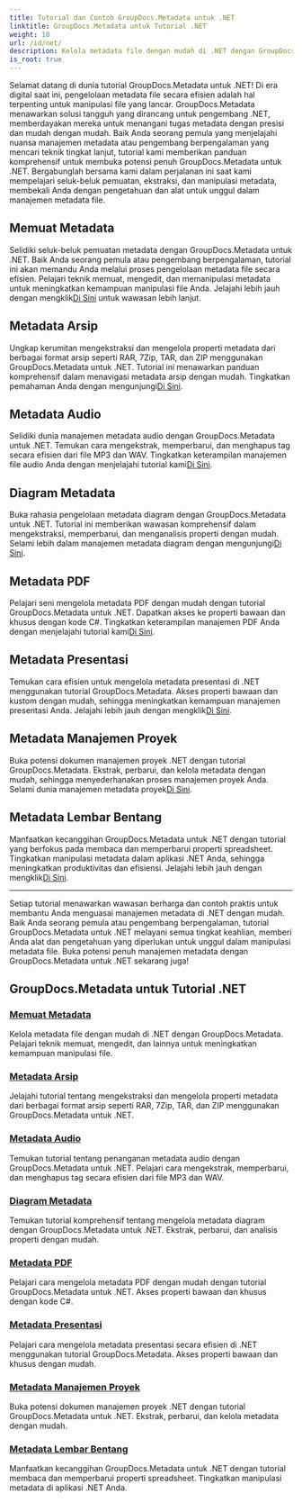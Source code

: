 ```yaml
---
title: Tutorial dan Contoh GroupDocs.Metadata untuk .NET
linktitle: GroupDocs.Metadata untuk Tutorial .NET
weight: 10
url: /id/net/
description: Kelola metadata file dengan mudah di .NET dengan GroupDocs.Metadata. Pelajari teknik memuat, mengedit, dan lainnya untuk meningkatkan kemampuan manipulasi file.
is_root: true
---
```

Selamat datang di dunia tutorial GroupDocs.Metadata untuk .NET! Di era digital saat ini, pengelolaan metadata file secara efisien adalah hal terpenting untuk manipulasi file yang lancar. GroupDocs.Metadata menawarkan solusi tangguh yang dirancang untuk pengembang .NET, memberdayakan mereka untuk menangani tugas metadata dengan presisi dan mudah dengan mudah. Baik Anda seorang pemula yang menjelajahi nuansa manajemen metadata atau pengembang berpengalaman yang mencari teknik tingkat lanjut, tutorial kami memberikan panduan komprehensif untuk membuka potensi penuh GroupDocs.Metadata untuk .NET. Bergabunglah bersama kami dalam perjalanan ini saat kami mempelajari seluk-beluk pemuatan, ekstraksi, dan manipulasi metadata, membekali Anda dengan pengetahuan dan alat untuk unggul dalam manajemen metadata file.

## Memuat Metadata  
Selidiki seluk-beluk pemuatan metadata dengan GroupDocs.Metadata untuk .NET. Baik Anda seorang pemula atau pengembang berpengalaman, tutorial ini akan memandu Anda melalui proses pengelolaan metadata file secara efisien. Pelajari teknik memuat, mengedit, dan memanipulasi metadata untuk meningkatkan kemampuan manipulasi file Anda. Jelajahi lebih jauh dengan mengklik[Di Sini](./metadata-loading/) untuk wawasan lebih lanjut.

## Metadata Arsip  
 Ungkap kerumitan mengekstraksi dan mengelola properti metadata dari berbagai format arsip seperti RAR, 7Zip, TAR, dan ZIP menggunakan GroupDocs.Metadata untuk .NET. Tutorial ini menawarkan panduan komprehensif dalam menavigasi metadata arsip dengan mudah. Tingkatkan pemahaman Anda dengan mengunjungi[Di Sini](./archive-metadata/).

## Metadata Audio  
 Selidiki dunia manajemen metadata audio dengan GroupDocs.Metadata untuk .NET. Temukan cara mengekstrak, memperbarui, dan menghapus tag secara efisien dari file MP3 dan WAV. Tingkatkan keterampilan manajemen file audio Anda dengan menjelajahi tutorial kami[Di Sini](./audio-metadata/).

## Diagram Metadata  
Buka rahasia pengelolaan metadata diagram dengan GroupDocs.Metadata untuk .NET. Tutorial ini memberikan wawasan komprehensif dalam mengekstraksi, memperbarui, dan menganalisis properti dengan mudah. Selami lebih dalam manajemen metadata diagram dengan mengunjungi[Di Sini](./diagram-metadata/).

## Metadata PDF  
 Pelajari seni mengelola metadata PDF dengan mudah dengan tutorial GroupDocs.Metadata untuk .NET. Dapatkan akses ke properti bawaan dan khusus dengan kode C#. Tingkatkan keterampilan manajemen PDF Anda dengan menjelajahi tutorial kami[Di Sini](./pdf-metadata/).

## Metadata Presentasi  
 Temukan cara efisien untuk mengelola metadata presentasi di .NET menggunakan tutorial GroupDocs.Metadata. Akses properti bawaan dan kustom dengan mudah, sehingga meningkatkan kemampuan manajemen presentasi Anda. Jelajahi lebih jauh dengan mengklik[Di Sini](./presentation-metadata/).

## Metadata Manajemen Proyek  
 Buka potensi dokumen manajemen proyek .NET dengan tutorial GroupDocs.Metadata. Ekstrak, perbarui, dan kelola metadata dengan mudah, sehingga menyederhanakan proses manajemen proyek Anda. Selami dunia manajemen metadata proyek[Di Sini](./project-management-metadata/).

## Metadata Lembar Bentang  
Manfaatkan kecanggihan GroupDocs.Metadata untuk .NET dengan tutorial yang berfokus pada membaca dan memperbarui properti spreadsheet. Tingkatkan manipulasi metadata dalam aplikasi .NET Anda, sehingga meningkatkan produktivitas dan efisiensi. Jelajahi lebih jauh dengan mengklik[Di Sini](./spreadsheet-metadata/).

----
Setiap tutorial menawarkan wawasan berharga dan contoh praktis untuk membantu Anda menguasai manajemen metadata di .NET dengan mudah. Baik Anda seorang pemula atau pengembang berpengalaman, tutorial GroupDocs.Metadata untuk .NET melayani semua tingkat keahlian, memberi Anda alat dan pengetahuan yang diperlukan untuk unggul dalam manipulasi metadata file. Buka potensi penuh manajemen metadata dengan GroupDocs.Metadata untuk .NET sekarang juga! 

## GroupDocs.Metadata untuk Tutorial .NET
### [Memuat Metadata](./metadata-loading/)
Kelola metadata file dengan mudah di .NET dengan GroupDocs.Metadata. Pelajari teknik memuat, mengedit, dan lainnya untuk meningkatkan kemampuan manipulasi file.
### [Metadata Arsip](./archive-metadata/)
Jelajahi tutorial tentang mengekstraksi dan mengelola properti metadata dari berbagai format arsip seperti RAR, 7Zip, TAR, dan ZIP menggunakan GroupDocs.Metadata untuk .NET.
### [Metadata Audio](./audio-metadata/)
Temukan tutorial tentang penanganan metadata audio dengan GroupDocs.Metadata untuk .NET. Pelajari cara mengekstrak, memperbarui, dan menghapus tag secara efisien dari file MP3 dan WAV.
### [Diagram Metadata](./diagram-metadata/)
Temukan tutorial komprehensif tentang mengelola metadata diagram dengan GroupDocs.Metadata untuk .NET. Ekstrak, perbarui, dan analisis properti dengan mudah.
### [Metadata PDF](./pdf-metadata/)
Pelajari cara mengelola metadata PDF dengan mudah dengan tutorial GroupDocs.Metadata untuk .NET. Akses properti bawaan dan khusus dengan kode C#.
### [Metadata Presentasi](./presentation-metadata/)
Pelajari cara mengelola metadata presentasi secara efisien di .NET menggunakan tutorial GroupDocs.Metadata. Akses properti bawaan dan khusus dengan mudah.
### [Metadata Manajemen Proyek](./project-management-metadata/)
Buka potensi dokumen manajemen proyek .NET dengan tutorial GroupDocs.Metadata untuk .NET. Ekstrak, perbarui, dan kelola metadata dengan mudah.
### [Metadata Lembar Bentang](./spreadsheet-metadata/)
Manfaatkan kecanggihan GroupDocs.Metadata untuk .NET dengan tutorial membaca dan memperbarui properti spreadsheet. Tingkatkan manipulasi metadata di aplikasi .NET Anda.